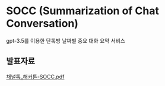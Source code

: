 # SOCC (Summarization of Chat Conversation)
gpt-3.5를 이용한 단톡방 날짜별 중요 대화 요약 서비스

## 발표자료
[채널톡_해커톤-SOCC.pdf](https://github.com/snaoyam/SOCC/files/12404964/_.-SOCC.pdf)
